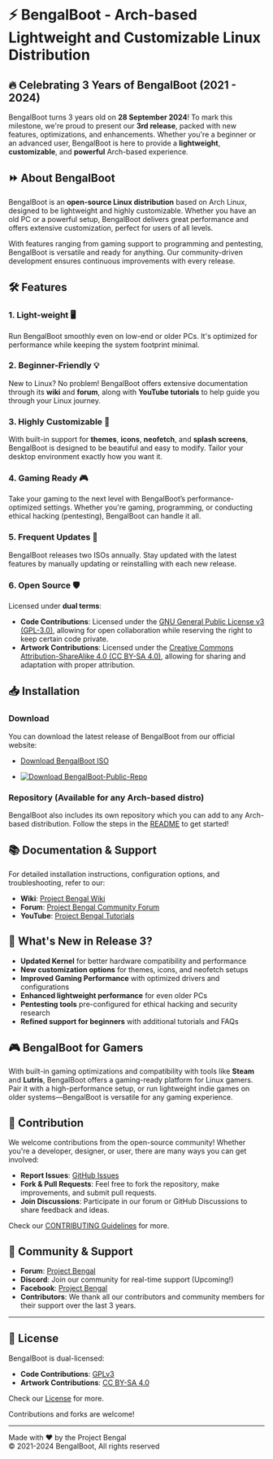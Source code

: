 # ⚡ BengalBoot - Arch-based Lightweight and Customizable Linux Distribution

## 🔥 Celebrating 3 Years of BengalBoot (2021 - 2024)
BengalBoot turns 3 years old on **28 September 2024**! To mark this milestone, we're proud to present our **3rd release**, packed with new features, optimizations, and enhancements. Whether you're a beginner or an advanced user, BengalBoot is here to provide a **lightweight**, **customizable**, and **powerful** Arch-based experience.

## ⏩ About BengalBoot

BengalBoot is an **open-source Linux distribution** based on Arch Linux, designed to be lightweight and highly customizable. Whether you have an old PC or a powerful setup, BengalBoot delivers great performance and offers extensive customization, perfect for users of all levels.

With features ranging from gaming support to programming and pentesting, BengalBoot is versatile and ready for anything. Our community-driven development ensures continuous improvements with every release.

## 🛠️ Features

### 1. **Light-weight** 🖥️
Run BengalBoot smoothly even on low-end or older PCs. It's optimized for performance while keeping the system footprint minimal.

### 2. **Beginner-Friendly** 💡
New to Linux? No problem! BengalBoot offers extensive documentation through its **wiki** and **forum**, along with **YouTube tutorials** to help guide you through your Linux journey.

### 3. **Highly Customizable** 🎨
With built-in support for **themes**, **icons**, **neofetch**, and **splash screens**, BengalBoot is designed to be beautiful and easy to modify. Tailor your desktop environment exactly how you want it.

### 4. **Gaming Ready** 🎮
Take your gaming to the next level with BengalBoot’s performance-optimized settings. Whether you're gaming, programming, or conducting ethical hacking (pentesting), BengalBoot can handle it all.

### 5. **Frequent Updates** 🔄
BengalBoot releases two ISOs annually. Stay updated with the latest features by manually updating or reinstalling with each new release.

### 6. **Open Source** 🛡️
Licensed under **dual terms**:
- **Code Contributions**: Licensed under the [GNU General Public License v3 (GPL-3.0)](https://www.gnu.org/licenses/gpl-3.0.html), allowing for open collaboration while reserving the right to keep certain code private.
- **Artwork Contributions**: Licensed under the [Creative Commons Attribution-ShareAlike 4.0 (CC BY-SA 4.0)](https://creativecommons.org/licenses/by-sa/4.0/), allowing for sharing and adaptation with proper attribution.

## 📥 Installation

### Download
You can download the latest release of BengalBoot from our official website:

- [Download BengalBoot ISO](https://projectbengal.com)

- [![Download BengalBoot-Public-Repo](https://a.fsdn.com/con/app/sf-download-button)](https://sourceforge.net/projects/bengalboot-public-repo/files/latest/download)

### Repository (Available for any Arch-based distro)
BengalBoot also includes its own repository which you can add to any Arch-based distribution. Follow the steps in the [README](https://github.com/BCW52/BengalBoot-Public-Repo) to get started!

## 📚 Documentation & Support

For detailed installation instructions, configuration options, and troubleshooting, refer to our:

- **Wiki**: [Project Bengal Wiki](https://wiki.projectbengal.com/)
- **Forum**: [Project Bengal Community Forum](https://forum.projectbengal.com/)
- **YouTube**: [Project Bengal Tutorials](#)

## 🌟 What's New in Release 3?

- **Updated Kernel** for better hardware compatibility and performance
- **New customization options** for themes, icons, and neofetch setups
- **Improved Gaming Performance** with optimized drivers and configurations
- **Enhanced lightweight performance** for even older PCs
- **Pentesting tools** pre-configured for ethical hacking and security research
- **Refined support for beginners** with additional tutorials and FAQs

## 🎮 BengalBoot for Gamers

With built-in gaming optimizations and compatibility with tools like **Steam** and **Lutris**, BengalBoot offers a gaming-ready platform for Linux gamers. Pair it with a high-performance setup, or run lightweight indie games on older systems—BengalBoot is versatile for any gaming experience.

## 🔄 Contribution

We welcome contributions from the open-source community! Whether you're a developer, designer, or user, there are many ways you can get involved:

- **Report Issues**: [GitHub Issues](https://github.com/BCW52/BengalBoot-Public-Repo/issues)
- **Fork & Pull Requests**: Feel free to fork the repository, make improvements, and submit pull requests.
- **Join Discussions**: Participate in our forum or GitHub Discussions to share feedback and ideas.

Check our [CONTRIBUTING Guidelines](https://github.com/BCW52/BengalBoot-Public-Repo/blob/main/CONTRIBUTING.md) for more.

## 👥 Community & Support

- **Forum**: [Project Bengal](https://forum.projectbengal.com/)
- **Discord**: Join our community for real-time support (Upcoming!)
- **Facebook**: [Project Bengal](https://www.facebook.com/theprojectbengal)
- **Contributors**: We thank all our contributors and community members for their support over the last 3 years.

---

## 📝 License

BengalBoot is dual-licensed:
- **Code Contributions**: [GPLv3](https://www.gnu.org/licenses/gpl-3.0.html)
- **Artwork Contributions**: [CC BY-SA 4.0](https://creativecommons.org/licenses/by-sa/4.0/)

Check our [License](https://github.com/BCW52/BengalBoot-Public-Repo/blob/main/License.md) for more.

Contributions and forks are welcome!

---

Made with ❤️ by the Project Bengal  
© 2021-2024 BengalBoot, All rights reserved
